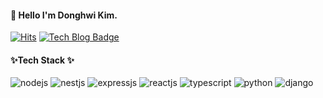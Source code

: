 #### 👋 Hello I'm Donghwi Kim.

[![Hits](https://hits.seeyoufarm.com/api/count/incr/badge.svg?url=https%3A%2F%2Fgithub.com%2Fehdgnl5249&count_bg=%2379C83D&title_bg=%23555555&icon=&icon_color=%23E7E7E7&title=hits&edge_flat=false)](https://hits.seeyoufarm.com)
[![Tech Blog Badge](http://img.shields.io/badge/-Tech%20blog-black?style=flat-square&logo=medium&link=https://donis-note.medium.com/)](https://donis-note.medium.com/)
#### ✨Tech Stack ✨
![nodejs](http://img.shields.io/badge/-NodeJS-green?style=flat-square&logo=Node.js&logoColor=darkgreen) ![nestjs](http://img.shields.io/badge/-NestJS-red?style=flat-square&logo=NestJS&logoColor=white) ![expressjs](http://img.shields.io/badge/-ExpressJS-grey?style=flat-square&logo=Express) ![reactjs](http://img.shields.io/badge/-React-black?style=flat-square&logo=React&logoColor=skyblue) ![typescript](http://img.shields.io/badge/-TypeScript-blue?style=flat-square&logo=TypeScript&logoColor=white)
![python](http://img.shields.io/badge/-Python-yellow?style=flat-square&logo=Python&logoColor=white) ![django](http://img.shields.io/badge/-Django-darkgreen?style=flat-square&logo=Django&logoColor=white)

